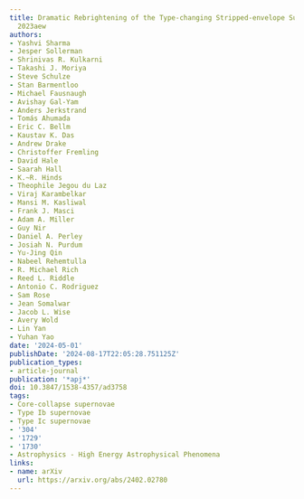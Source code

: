 ```yaml
---
title: Dramatic Rebrightening of the Type-changing Stripped-envelope Supernova SN
  2023aew
authors:
- Yashvi Sharma
- Jesper Sollerman
- Shrinivas R. Kulkarni
- Takashi J. Moriya
- Steve Schulze
- Stan Barmentloo
- Michael Fausnaugh
- Avishay Gal-Yam
- Anders Jerkstrand
- Tomás Ahumada
- Eric C. Bellm
- Kaustav K. Das
- Andrew Drake
- Christoffer Fremling
- David Hale
- Saarah Hall
- K.~R. Hinds
- Theophile Jegou du Laz
- Viraj Karambelkar
- Mansi M. Kasliwal
- Frank J. Masci
- Adam A. Miller
- Guy Nir
- Daniel A. Perley
- Josiah N. Purdum
- Yu-Jing Qin
- Nabeel Rehemtulla
- R. Michael Rich
- Reed L. Riddle
- Antonio C. Rodriguez
- Sam Rose
- Jean Somalwar
- Jacob L. Wise
- Avery Wold
- Lin Yan
- Yuhan Yao
date: '2024-05-01'
publishDate: '2024-08-17T22:05:28.751125Z'
publication_types:
- article-journal
publication: '*apj*'
doi: 10.3847/1538-4357/ad3758
tags:
- Core-collapse supernovae
- Type Ib supernovae
- Type Ic supernovae
- '304'
- '1729'
- '1730'
- Astrophysics - High Energy Astrophysical Phenomena
links:
- name: arXiv
  url: https://arxiv.org/abs/2402.02780
---
```


